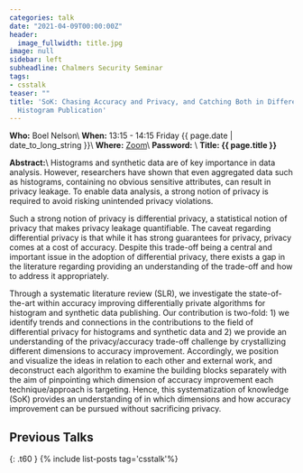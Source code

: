 ```yaml
---
categories: talk
date: "2021-04-09T00:00:00Z"
header:
  image_fullwidth: title.jpg
image: null
sidebar: left
subheadline: Chalmers Security Seminar
tags:
- csstalk
teaser: ""
title: 'SoK: Chasing Accuracy and Privacy, and Catching Both in Differentially Private
  Histogram Publication'
---
```

**Who:** Boel Nelson\\
**When:**  13:15 - 14:15 Friday {{ page.date | date_to_long_string }}\\
**Where:**  [Zoom](https://chalmers.zoom.us/my/securityseminar?pwd=UHBtVWtvSUs0STNoYTdiUmwreGRTUT09)\\
**Password:** \\
**Title: {{ page.title }}**

**Abstract:**\\
Histograms and synthetic data are of key importance in data analysis. However, researchers have shown that even aggregated data such as histograms, containing no obvious sensitive attributes, can result in privacy leakage. To enable data analysis, a strong notion of privacy is required to avoid risking unintended privacy violations.

Such a strong notion of privacy is differential privacy, a statistical notion of privacy that makes privacy leakage quantifiable. The caveat regarding differential privacy is that while it has strong guarantees for privacy, privacy comes at a cost of accuracy. Despite this trade-off being a central and important issue in the adoption of differential privacy, there exists a gap in the literature regarding providing an understanding of the trade-off and how to address it appropriately. 

Through a systematic literature review (SLR), we investigate the state-of-the-art within accuracy improving differentially private algorithms for histogram and synthetic data publishing. Our contribution is two-fold: 1) we identify trends and connections in the contributions to the field of differential privacy for histograms and synthetic data and 2) we provide an understanding of the privacy/accuracy trade-off challenge by crystallizing different dimensions to accuracy improvement. Accordingly, we position and visualize the ideas in relation to each other and external work, and deconstruct each algorithm to examine the building blocks separately with the aim of pinpointing which dimension of accuracy improvement each technique/approach is targeting. Hence, this systematization of knowledge (SoK) provides an understanding of in which dimensions and how accuracy improvement can be pursued without sacrificing privacy.


## Previous Talks
{: .t60 }
{% include list-posts tag='csstalk'%}
